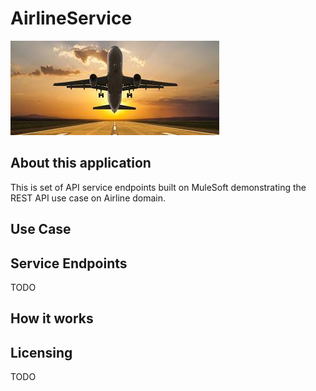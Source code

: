 # AirlineService

![alt text](https://github.com/uthraE/AirlineService/blob/master/airline.jpg)

## About this application

This is set of API service endpoints built on MuleSoft demonstrating the REST API use case on Airline domain.

## Use Case

## Service Endpoints

TODO

## How it works

## Licensing

TODO



